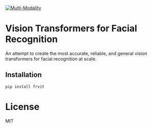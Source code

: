 [![Multi-Modality](agorabanner.png)](https://discord.gg/qUtxnK2NMf)

# Vision Transformers for Facial Recognition
An attempt to create the most accurate, reliable, and general vision transformers for facial recognition at scale.

## Installation
`pip install frvit`


# License
MIT



